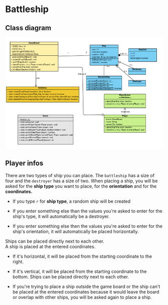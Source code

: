 # Battleship
## Class diagram
![class-diagram.png](img/battleship-class-diagram.png)

## Player infos
There are two types of ship you can place. The `battleship` has a size of four and the `destroyer` has a size of two.
When placing a ship, you will be asked for the **ship type** you want to place, for the **orientation** and for the
**coordinates.**

- If you type `r` for **ship type**, a random ship will be created

- If you enter something else than the values you're asked to enter for the ship's type, it will automatically be a
  destroyer.

- If you enter something else then the values you're asked to enter for the ship's orientation, it will automatically be
  placed horizontally.

Ships can be placed directly next to each other.  
A ship is placed at the entered coordinates.

- If it's horizontal, it will be placed from the starting coordinate to the right.

- If it's vertical, it will be placed from the starting coordinate to the bottom.
  Ships can be placed directly next to each other.

- If you're trying to place a ship outside the game board or the ship can't be placed at the entered coordinates because
  it would leave the board or overlap with other ships, you will be asked again to place a ship.
